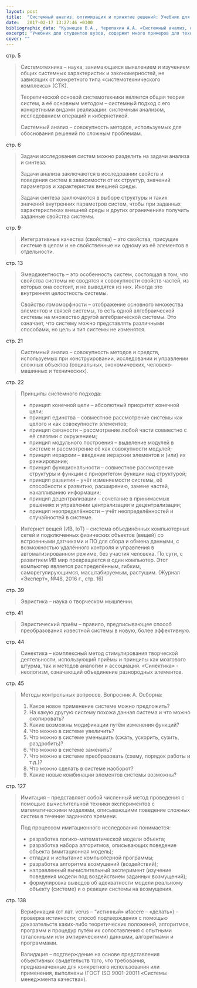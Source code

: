 ```yaml
---
layout: post
title:  "Системный анализ, оптимизация и принятие решений: Учебник для студентов вузов"
date:   2017-02-17 13:27:46 +0300
bibliographic_data: "Кузнецов В.А., Черепахин А.А. «Системный анализ, оптимизация и принятие решений: Учебник для студентов вузов» - М.: КУРС: ИНФРА-М, 2017 г."
excerpt: "Учебник для студентов вузов, содержит много примеров для технологов производства."
cover: ""
---
```


стр. 5

> Системотехника – наука, занимающаяся выявлением и изучением общих системных характеристик и закономерностей, не зависящих от конкретного типа «системотехнического комплекса» (СТК).
>
> Теоретической основой системотехники является общая теория систем, а её основным методом – системный подход с его конкретными видами реализации: системным анализом, исследованием операций и кибернетикой.
>
> Системный анализ – совокупность методов, используемых для обоснования решений по сложным проблемам.

стр. 6

> Задачи исследования систем можно разделить на задачи анализа и синтеза.
>
> Задачи анализа заключаются в исследовании свойств и поведения систем в зависимости от их структур, значений параметров и характеристик внешней среды.
>
> Задачи синтеза заключаются в выборе структуры и таких значений внутренних параметров систем, чтобы при заданных характеристиках внешней среды и других ограничениях получить заданные свойства системы.

стр. 9

> Интегративные качества (свойства) – это свойства, присущие системе в целом и не свойственные ни одному из её элементов в отдельности.

стр. 13

> Эмерджентность – это особенность систем, состоящая в том, что свойства системы не сводятся к совокупности свойств частей, из которых она состоит, и не выводятся из них. Иногда это внутренняя целостность системы.
>
> Свойство гомоморфности – отображение основного множества элементов и связей системы, то есть одной алгебраической системы на множество другой алгебраической системы. Это означает, что систему можно представлять различными способами, но цель и тип системы не изменятся.

стр. 21

> Системный анализ – совокупность методов и средств, используемых при конструировании, исследовании и управлении сложных объектов (социальных, экономических, человеко-машинных и технических).

стр. 22

> Принципы системного подхода:
>
> - принцип конечной цели – абсолютный приоритет конечной цели;
> - принцип единства – совместное рассмотрение системы как целого и как совокупности элементов;
> - принцип связности – рассмотрение любой части совместно с её связями с окружением;
> - принцип модульного построения – выделение модулей в системе и рассмотрение её как совокупности модулей;
> - принцип иерархии – введение иерархии элементов и (или) их ранжирование;
> - принцип функциональности – совместное рассмотрение структуры и функции с приоритетом функции над структурой;
> - принцип развития – учёт изменяемости системы, её способности к развитию, расширению, замене частей, накапливанию информации;
> - принцип децентрализации – сочетание в принимаемых решениях и управлении централизации и децентрализации;
> - принцип неопределённости – учёт неопределённостей и случайностей в системе.

> Интернет вещей (ИВ, IoT) – система объединённых компьютерных сетей и подключенных физических объектов (вещей) со встроенными датчиками и ПО для сбора и обмена данными, с возможностью удалённого контроля и управления в автоматизированном режиме, без участия человека. По сути, с развитием ИВ мир превращается в один компьютер. Этот компьютер является распределённым, гибким, саморегулирующимся, масштабируемым, растущим. (Журнал «Эксперт», №48, 2016 г., стр. 16)

стр. 39

> Эвристика – наука о творческом мышлении.

стр. 41

> Эвристический приём – правило, предписывающее способ преобразования известной системы в новую, более эффективную.

стр. 44

> Синектика – комплексный метод стимулирования творческой деятельности, использующий приёмы и принципы как мозгового штурма, так и методов аналогии и ассоциаций. «Синектика» - неологизм, означающий объединение разнородных элементов.

стр. 45

> Методы контрольных вопросов. Вопросник А. Осборна:
>
> 1. Какое новое применение системе можно предложить?
> 2. На какую другую систему похожа данная система и что можно скопировать?
> 3. Какие возможны модификации путём изменения функций?
> 4. Что можно в системе увеличить?
> 5. Что можно в системе уменьшить (сжать, ускорить, сузить, раздробить)?
> 6. Что можно в системе заменить?
> 7. Что можно в системе преобразовать (схему, порядок работы и т.д.)?
> 8. Что можно сделать в системе наоборот?
> 9. Какие новые комбинации элементов системы возможны?

стр. 127

> Имитация – представляет собой численный метод проведения с помощью вычислительной техники экспериментов с математическими моделями, описывающими поведение сложных систем в течение заданного времени.
>
> Под процессом имитационного исследования понимается:
>
> - разработка логико-математической модели объекта;
> - разработка набора алгоритмов, описывающих поведение объекта (имитационная модель);
> - отладка и испытание компьютерной программы;
> - разработка алгоритма возмущений (воздействий);
> - направленный вычислительный эксперимент (изучение поведения модели под воздействием заданных возмущений);
> - формулировка выводов об адекватности модели реальному объекту (системе) и о реакции системы на возмущения.

стр. 138

> Верификация (от лат. verus – “истинный» иfacere – «делать») – проверка истинности; способ подтверждения с помощью доказательств каких-либо теоретических положений, алгоритмов, программ и процедур путём их сопоставления с опытными (эталонными или эмпирическими) данными, алгоритмами и программами.
>
> Валидация – подтверждение на основе представления объективных свидетельств того, что требования, предназначенные для конкретного использования или применения, выполнены (ГОСТ ISO 9001-20011 «Системы менеджмента качества»).

